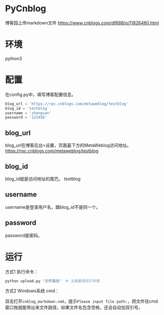 # PyCnblog
博客园上传markdown文件 https://www.cnblogs.com/df888/p/11826480.html

# 环境

python3

# 配置

在config.py中，填写博客配置信息。

```python
blog_url = 'https://rpc.cnblogs.com/metaweblog/testblog'
blog_id = 'testblog'
username = 'zhangsan'
password = '123456'
```

## blog_url

blog_url在博客后台>设置，页面最下方的MetaWeblog访问地址。
https://rpc.cnblogs.com/metaweblog/testblog

## blog_id

blog_id就是访问地址的尾巴。
testblog

## username

username是登录用户名，跟blog_id不是同一个。

## password

password是密码。

# 运行

方式1 执行命令：

```python
python upload.py "文件路径"  # 注意要用双引号哦
```

方式2 Windows系统 cmd：

双击打开`cnblog_markdown.cmd`，提示`Please input file path:`，把文件往cmd窗口拖就能带出来文件路径，如果文件名包含空格，还会自动加双引号。
